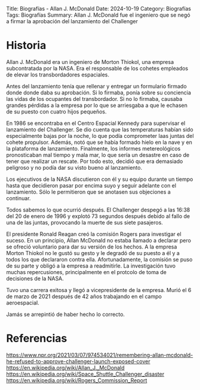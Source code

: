 Title: Biografías - Allan J. McDonald
Date: 2024-10-19
Category: Biografías
Tags: Biografías
Summary: Allan J. McDonald fue el ingeniero que se negó a firmar la aprobación del lanzamiento del Challenger


# Historia

Allan J. McDonald era un ingeniero de Morton Thiokol, una empresa subcontratada por la NASA.
Era el responsable de los cohetes empleados de elevar los transbordadores espaciales.

Antes del lanzamiento tenía que rellenar y entregar un formulario firmado donde donde daba su aprobación.
Si lo firmaba, ponía sobre su conciencia las vidas de los ocupantes del transbordador.
Si no lo firmaba, causaba grandes pérdidas a la empresa por lo que se arriesgaba a que le echasen de su puesto con cuatro hijos pequeños.

En 1986 se encontraba en el Centro Espacial Kennedy para supervisar el lanzamiento del Challenger. 
Se dio cuenta que las temperaturas habían sido especialmente bajas por la noche, lo que podía comprometer laas juntas del cohete propulsor.
Además, notó que se había formado hielo en la nave y en la plataforma de lanzamiento.
Finalmente, los informes metereológicos pronosticaban mal tiempo y mala mar, lo que sería un desastre en caso de tener que realizar un rescate.
Por todo esto, decidió que era demasiado peligroso y no podía dar su visto bueno al lanzamiento.

Los ejecutivos de la NASA discutieron con él y su equipo durante un tiempo hasta que decidieron pasar por encima suyo y seguir adelante con el lanzamiento.
Sólo le permitieron  que se anotasen sus objeciones a continuar.

Todos sabemos lo que ocurrió después. 
El Challenger despegó a las 16:38 del 20 de enero de 1996 y explotó 73 segundos después debido al fallo de una de las juntas, provocando la muerte de sus siete pasajeros.

El presidente Ronald Reagan creó la comisión Rogers para investigar el suceso.
En un principio, Allan McDonald no estaba llamado a declarar pero se ofreció voluntario para dar su versión de los hechos.
A la empresa Morton Thiokol no le gustó su gesto y le degradó de su puesto a él y a todos los que declararon contra ella.
Afortunadamente, la comisión se puso de su parte y obligó a la empresa a readmitirle.
La investigación tuvo muchas repercusiones, principalmente en el protcolo de toma de decisiones de la NASA.

Tuvo una carrera exitosa y llegó a vicepresidente de la empresa.
Murió el 6 de marzo de 2021 después de 42 años trabajando en el campo aeroespacial.

Jamás se arrepintió de haber hecho lo correcto.


# Referencias

https://www.npr.org/2021/03/07/974534021/remembering-allan-mcdonald-he-refused-to-approve-challenger-launch-exposed-cover
https://en.wikipedia.org/wiki/Allan_J._McDonald
https://en.wikipedia.org/wiki/Space_Shuttle_Challenger_disaster
https://en.wikipedia.org/wiki/Rogers_Commission_Report
